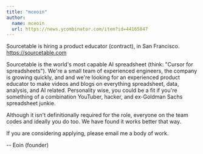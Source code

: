 ```yaml
---
title: "mceoin"
author:
  name: mceoin
  url: https://news.ycombinator.com/item?id=44165847
---
```


<JobNavigation />

Sourcetable is hiring a product educator (contract), in San Francisco. <a href="https:&#x2F;&#x2F;sourcetable.com" rel="nofollow">https:&#x2F;&#x2F;sourcetable.com</a>

Sourcetable is the world&#x27;s most capable AI spreadsheet (think: &quot;Cursor for spreadsheets&quot;). We&#x27;re a small team of experienced engineers, the company is growing quickly, and and we&#x27;re looking for an experienced product educator to make videos and blogs on everything spreadsheet, data, analysis, and AI related. Personality wise, you could be a fit if you&#x27;re something of a combination YouTuber, hacker, and ex-Goldman Sachs spreadsheet junkie.

Although it isn&#x27;t definitionally required for the role, everyone on the team codes and ideally you do too. We have found it works better that way.

If you are considering applying, please email me a body of work.

-- Eoin (founder)
<JobApplication />
